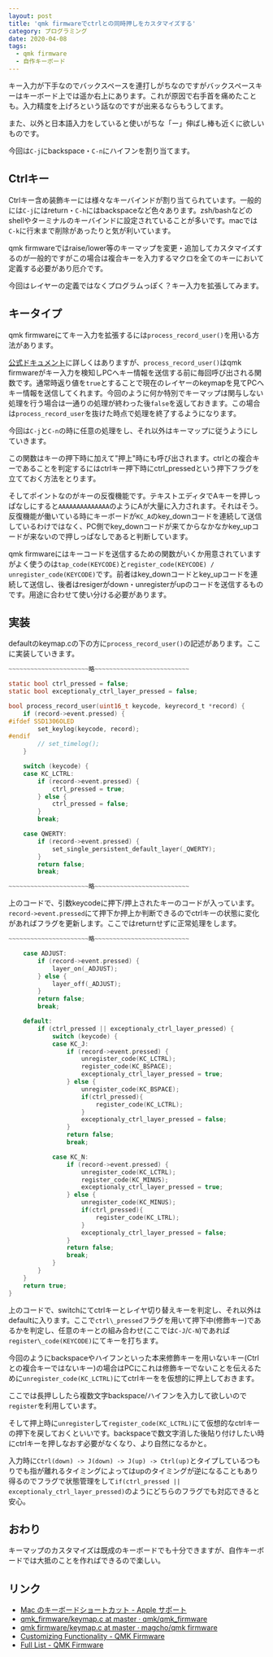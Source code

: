 ```yaml
---
layout: post
title: 'qmk firmwareでctrlとの同時押しをカスタマイズする'
category: プログラミング
date: 2020-04-08
tags:
  - qmk firmware
  - 自作キーボード
---
```


キー入力が下手なのでバックスペースを連打しがちなのですがバックスペースキーはキーボード上では遥か右上にあります。これが原因で右手首を痛めたことも。入力精度を上げろという話なのですが出来るならもうしてます。

また、以外と日本語入力をしていると使いがちな「ー」伸ばし棒も近くに欲しいものです。

今回は`C-j`にbackspace・`C-n`にハイフンを割り当てます。

## Ctrlキー

Ctrlキー含め装飾キーには様々なキーバインドが割り当てられています。一般的には`C-j`にはreturn・`C-h`にはbackspaceなど色々あります。zsh/bashなどのshellやターミナルのキーバインドに設定されていることが多いです。macでは`C-k`に行末まで削除があったりと気が利いています。

qmk firmwareではraise/lower等のキーマップを変更・追加してカスタマイズするのが一般的ですがこの場合は複合キーを入力するマクロを全てのキーにおいて定義する必要があり厄介です。

今回はレイヤーの定義ではなくプログラムっぽく？キー入力を拡張してみます。

## キータイプ

qmk firmwareにてキー入力を拡張するには`process_record_user()`を用いる方法があります。

[公式ドキュメント](https://docs.qmk.fm/#/custom_quantum_functions?id=programming-the-behavior-of-any-keycode)に詳しくはありますが、`process_record_user()`はqmk firmwareがキー入力を検知しPCへキー情報を送信する前に毎回呼び出される関数です。通常時返り値を`true`とすることで現在のレイヤーのkeymapを見てPCへキー情報を送信してくれます。今回のように何か特別でキーマップは関与しない処理を行う場合は一通りの処理が終わった後`false`を返しておきます。この場合は`process_record_user`を抜けた時点で処理を終了するようになります。

今回は`C-j`と`C-n`の時に任意の処理をし、それ以外はキーマップに従うようにしていきます。

この関数はキーの押下時に加えて"押上"時にも呼び出されます。ctrlとの複合キーであることを判定するにはctrlキー押下時にctrl_pressedという押下フラグを立てておく方法をとります。

そしてポイントなのがキーの反復機能です。テキストエディタでAキーを押しっぱなしにすると`AAAAAAAAAAAAAA`のようにAが大量に入力されます。それはそう。反復機能が働いている時にキーボードが`KC_A`のkey_downコードを連続して送信しているわけではなく、PC側でkey_downコードが来てからなかなかkey_upコードが来ないので押しっぱなしであると判断しています。

qmk firmwareにはキーコードを送信するための関数がいくか用意されていますがよく使うのは`tap_code(KEYCODE)`と`register_code(KEYCODE) / unregister_code(KEYCODE)`です。前者はkey_downコードとkey_upコードを連続して送信し、後者はresigerがdown・unregisterがupのコードを送信するものです。用途に合わせて使い分ける必要があります。

## 実装

defaultのkeymap.cの下の方に`process_record_user()`の記述があります。ここに実装していきます。

```c:title=keymaps.c
~~~~~~~~~~~~~~~~~~~~~~略~~~~~~~~~~~~~~~~~~~~~~~~~~

static bool ctrl_pressed = false;
static bool exceptionaly_ctrl_layer_pressed = false;

bool process_record_user(uint16_t keycode, keyrecord_t *record) {
    if (record->event.pressed) {
#ifdef SSD1306OLED
        set_keylog(keycode, record);
#endif
        // set_timelog();
    }

    switch (keycode) {
    case KC_LCTRL:
        if (record->event.pressed) {
            ctrl_pressed = true;
        } else {
            ctrl_pressed = false;
        }
        break;

    case QWERTY:
        if (record->event.pressed) {
            set_single_persistent_default_layer(_QWERTY);
        }
        return false;
        break;

~~~~~~~~~~~~~~~~~~~~~~略~~~~~~~~~~~~~~~~~~~~~~~~~~
```

上のコードで、引数keycodeに押下/押上されたキーのコードが入っています。`record->event.pressed`にて押下か押上か判断できるのでctrlキーの状態に変化があればフラグを更新します。ここではreturnせずに正常処理をします。

```c:title=keymap.c
~~~~~~~~~~~~~~~~~~~~~~略~~~~~~~~~~~~~~~~~~~~~~~~~~

    case ADJUST:
        if (record->event.pressed) {
            layer_on(_ADJUST);
        } else {
            layer_off(_ADJUST);
        }
        return false;
        break;

    default:
        if (ctrl_pressed || exceptionaly_ctrl_layer_pressed) {
            switch (keycode) {
            case KC_J:
                if (record->event.pressed) {
                    unregister_code(KC_LCTRL);
                    register_code(KC_BSPACE);
                    exceptionaly_ctrl_layer_pressed = true;
                } else {
                    unregister_code(KC_BSPACE);
					if(ctrl_pressed){
						register_code(KC_LCTRL);
					}
                    exceptionaly_ctrl_layer_pressed = false;
                }
                return false;
                break;

            case KC_N:
                if (record->event.pressed) {
                    unregister_code(KC_LCTRL);
                    register_code(KC_MINUS);
                    exceptionaly_ctrl_layer_pressed = true;
                } else {
                    unregister_code(KC_MINUS);
					if(ctrl_pressed){
						register_code(KC_LTRL);
					}
                    exceptionaly_ctrl_layer_pressed = false;
                }
                return false;
                break;
            }
        }
    }
    return true;
}

```

上のコードで、switchにてctrlキーとレイヤ切り替えキーを判定し、それ以外はdefaultに入ります。ここで`ctrl\_pressed`フラグを用いて押下中(修飾キー)であるかを判定し、任意のキーとの組み合わせ(ここでは`C-J`/`C-N`)であれば`register\_code(KEYCODE)`にてキーを打ちます。

今回のようにbackspaceやハイフンといった本来修飾キーを用いないキー(Ctrlとの複合キーではないキー)の場合はPCにこれは修飾キーでないことを伝えるために`unregister_code(KC_LCTRL)`にてctrlキーをを仮想的に押上しておきます。

ここでは長押ししたら複数文字backspace/ハイフンを入力して欲しいので`register`を利用しています。

そして押上時に`unregister`して`register_code(KC_LCTRL)`にて仮想的なctrlキーの押下を戻しておくといいです。backspaceで数文字消した後貼り付けしたい時にctrlキーを押しなおす必要がなくなり、より自然になるかと。

入力時に`Ctrl(down) -> J(down) -> J(up) -> Ctrl(up)`とタイプしているつもりでも指が離れるタイミングによってはupのタイミングが逆になることもあり得るのでフラグで状態管理をして`if(ctrl_pressed || exceptionaly_ctrl_layer_pressed)`のようにどちらのフラグでも対応できると安心。

## おわり

キーマップのカスタマイズは既成のキーボードでも十分できますが、自作キーボードでは大抵のことを作ればできるので楽しい。

## リンク

- [Mac のキーボードショートカット - Apple サポート](https://support.apple.com/ja-jp/HT201236)
- [qmk_firmware/keymap.c at master · qmk/qmk_firmware](https://github.com/qmk/qmk_firmware/blob/master/keyboards/lily58/keymaps/default/keymap.c)
- [qmk firmware/keymap.c at master · magcho/qmk firmware](https://github.com/magcho/qmk_firmware/blob/master/keyboards/lily58/keymaps/magcho/keymap.c)
- [Customizing Functionality - QMK Firmware](https://docs.qmk.fm/#/custom_quantum_functions?id=programming-the-behavior-of-any-keycode)
- [Full List - QMK Firmware](https://docs.qmk.fm/#/keycodes)
